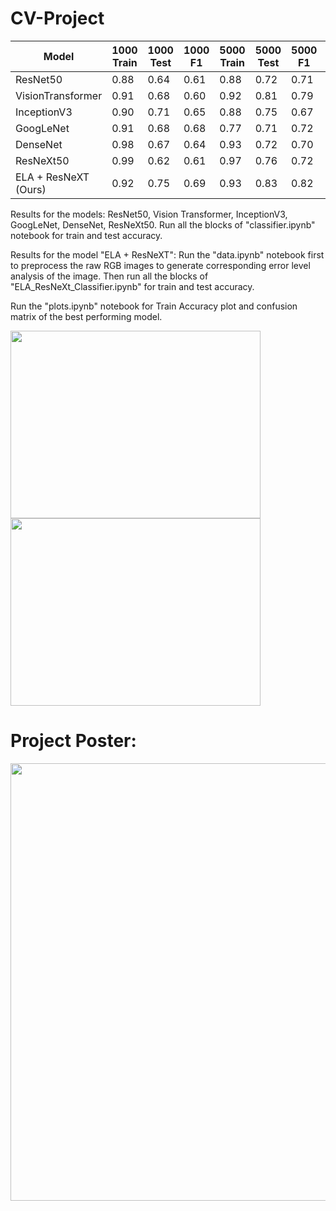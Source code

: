 # CV-Project

| Model      | 1000 Train | 1000 Test | 1000 F1 | 5000 Train | 5000 Test | 5000 F1 | 10000 Train | 10000 Test | 10000 F1 | 
| ----------- | ----------- | ----------- | ----------- | ----------- | ----------- | ----------- | ----------- | ----------- |----------- | 
| ResNet50     | 0.88 | 0.64 | 0.61 | 0.88 | 0.72 | 0.71 | 0.93 | 0.88 | 0.87 |
| VisionTransformer  | 0.91 | 0.68 | 0.60| 0.92 | 0.81| 0.79 | 0.94 | 0.90 | 0.87 |
| InceptionV3 | 0.90 | 0.71 | 0.65 | 0.88 | 0.75 | 0.67 | 0.92 | 0.89 | 0.88 |
| GoogLeNet | 0.91 | 0.68 | 0.68 | 0.77 | 0.71 | 0.72 | 0.85 | 0.83 | 0.82 |
| DenseNet | 0.98 | 0.67 | 0.64 | 0.93 | 0.72 | 0.70 | 0.89 | 0.84 | 0.82 |
| ResNeXt50 | 0.99 | 0.62 |0.61 | 0.97 | 0.76 | 0.72 | 0.94 | 0.89 | 0.88 |
| ELA + ResNeXT (Ours) | 0.92 | 0.75 | 0.69 | 0.93 | 0.83 | 0.82 | 0.98 | 0.94 | 0.93 |


Results for the models: ResNet50, Vision Transformer, InceptionV3, GoogLeNet, DenseNet, ResNeXt50. Run all the blocks of "classifier.ipynb" notebook for train and test accuracy.

Results for the model "ELA + ResNeXT": Run the "data.ipynb" notebook first to preprocess the raw RGB images to generate corresponding error level analysis of the image. Then run all the blocks of "ELA_ResNeXt_Classifier.ipynb" for train and test accuracy.

Run the "plots.ipynb" notebook for Train Accuracy plot and confusion matrix of the best performing model.


<img src="https://github.iu.edu/jbhendri/CV-Project/blob/0ac1074c41042cb1e92d995a878738d375eb58f2/plot.png" width="400" height="300"> <img src="https://github.iu.edu/jbhendri/CV-Project/blob/0ac1074c41042cb1e92d995a878738d375eb58f2/Confusion%20Matrix.png" width="400" height="300">

# Project Poster:

<img src="https://github.iu.edu/jbhendri/CV-Project/blob/0ac1074c41042cb1e92d995a878738d375eb58f2/CV_Posterpdf.png" width="900" height="700">
